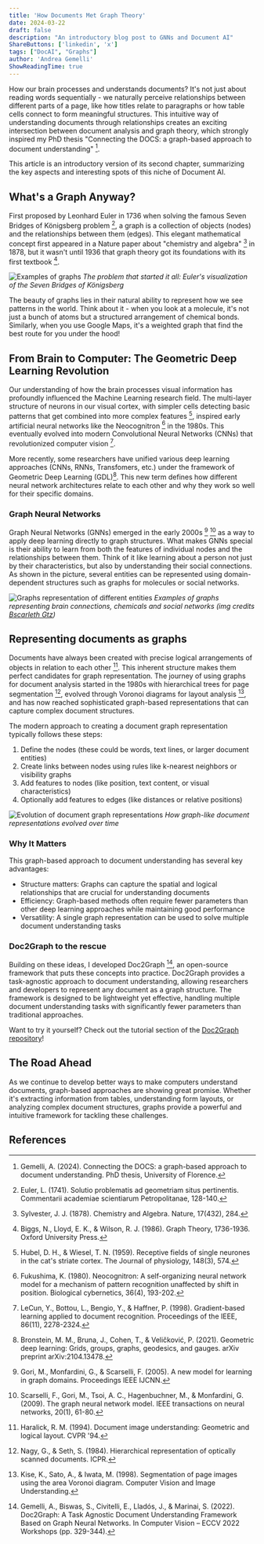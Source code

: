 ```yaml
---
title: 'How Documents Met Graph Theory'
date: 2024-03-22
draft: false
description: "An introductory blog post to GNNs and Document AI"
ShareButtons: ['linkedin', 'x']
tags: ["DocAI", "Graphs"]
author: 'Andrea Gemelli'
ShowReadingTime: true
---
```


How our brain processes and understands documents? It's not just about reading words sequentially - we naturally perceive relationships between different parts of a page, like how titles relate to paragraphs or how table cells connect to form meaningful structures. This intuitive way of understanding documents through relationships creates an exciting intersection between document analysis and graph theory, which strongly inspired my PhD thesis "Connecting the DOCS: a graph-based approach to document understanding" [^0].

This article is an introductory version of its second chapter, summarizing the key aspects and interesting spots of this niche of Document AI.

## What's a Graph Anyway?

First proposed by Leonhard Euler in 1736 when solving the famous Seven Bridges of Königsberg problem [^1], a graph is a collection of objects (nodes) and the relationships between them (edges). This elegant mathematical concept first appeared in a Nature paper about "chemistry and algebra" [^2] in 1878, but it wasn't until 1936 that graph theory got its foundations with its first textbook [^3].

![Examples of graphs](https://kidscodecs.com/wp-content/uploads/2013/11/puzzles-7-bridges-map-euler.jpg)
*The problem that started it all: Euler's visualization of the Seven Bridges of Königsberg*

The beauty of graphs lies in their natural ability to represent how we see patterns in the world. Think about it - when you look at a molecule, it's not just a bunch of atoms but a structured arrangement of chemical bonds. Similarly, when you use Google Maps, it's a weighted graph that find the best route for you under the hood!

## From Brain to Computer: The Geometric Deep Learning Revolution

Our understanding of how the brain processes visual information has profoundly influenced the Machine Learning research field. The multi-layer structure of neurons in our visual cortex, with simpler cells detecting basic patterns that get combined into more complex features [^4], inspired early artificial neural networks like the Neocognitron [^5] in the 1980s. This eventually evolved into modern Convolutional Neural Networks (CNNs) that revolutionized computer vision [^6].

More recently, some researchers have unified various deep learning approaches (CNNs, RNNs, Transfomers, etc.) under the framework of Geometric Deep Learning (GDL)[^7]. This new term defines how different neural network architectures relate to each other and why they work so well for their specific domains.

### Graph Neural Networks

Graph Neural Networks (GNNs) emerged in the early 2000s [^8] [^9] as a way to apply deep learning directly to graph structures. What makes GNNs special is their ability to learn from both the features of individual nodes and the relationships between them. Think of it like learning about a person not just by their characteristics, but also by understanding their social connections. As shown in the picture, several entities can be represented using domain-dependent structures such as graphs for molecules or social networks.

![Graphs representation of different entities](https://miro.medium.com/v2/resize:fit:1029/1*txzoFgR0XvAy4PpIgbUyvQ.png)
*Examples of graphs representing brain connections, chemicals and social networks (img credits [Bscarleth Gtz](https://medium.com/@bscarleth.gtz/introduction-to-graph-neural-networks-an-illustrated-guide-c3f19da2ba39))*


## Representing documents as graphs

Documents have always been created with precise logical arrangements of objects in relation to each other [^10]. This inherent structure makes them perfect candidates for graph representation. The journey of using graphs for document analysis started in the 1980s with hierarchical trees for page segmentation [^11], evolved through Voronoi diagrams for layout analysis [^12], and has now reached sophisticated graph-based representations that can capture complex document structures.

The modern approach to creating a document graph representation typically follows these steps:

1. Define the nodes (these could be words, text lines, or larger document entities)
2. Create links between nodes using rules like k-nearest neighbors or visibility graphs
3. Add features to nodes (like position, text content, or visual characteristics)
4. Optionally add features to edges (like distances or relative positions)

![Evolution of document graph representations](images/timeline.jpg)
*How graph-like document representations evolved over time*

### Why It Matters

This graph-based approach to document understanding has several key advantages:

- Structure matters: Graphs can capture the spatial and logical relationships that are crucial for understanding documents
- Efficiency: Graph-based methods often require fewer parameters than other deep learning approaches while maintaining good performance
- Versatility: A single graph representation can be used to solve multiple document understanding tasks

### Doc2Graph to the rescue

Building on these ideas, I developed Doc2Graph [^13], an open-source framework that puts these concepts into practice. Doc2Graph provides a task-agnostic approach to document understanding, allowing researchers and developers to represent any document as a graph structure. The framework is designed to be lightweight yet effective, handling multiple document understanding tasks with significantly fewer parameters than traditional approaches.

Want to try it yourself? Check out the tutorial section of the [Doc2Graph repository](https://github.com/agemmell/doc2graph)!

## The Road Ahead

As we continue to develop better ways to make computers understand documents, graph-based approaches are showing great promise. Whether it's extracting information from tables, understanding form layouts, or analyzing complex document structures, graphs provide a powerful and intuitive framework for tackling these challenges.

## References

[^0]: Gemelli, A. (2024). Connecting the DOCS: a graph-based approach to document understanding. PhD thesis, University of Florence.
[^1]: Euler, L. (1741). Solutio problematis ad geometriam situs pertinentis. Commentarii academiae scientiarum Petropolitanae, 128-140.
[^2]: Sylvester, J. J. (1878). Chemistry and Algebra. Nature, 17(432), 284.
[^3]: Biggs, N., Lloyd, E. K., & Wilson, R. J. (1986). Graph Theory, 1736-1936. Oxford University Press.
[^4]: Hubel, D. H., & Wiesel, T. N. (1959). Receptive fields of single neurones in the cat's striate cortex. The Journal of physiology, 148(3), 574.
[^5]: Fukushima, K. (1980). Neocognitron: A self-organizing neural network model for a mechanism of pattern recognition unaffected by shift in position. Biological cybernetics, 36(4), 193-202.
[^6]: LeCun, Y., Bottou, L., Bengio, Y., & Haffner, P. (1998). Gradient-based learning applied to document recognition. Proceedings of the IEEE, 86(11), 2278-2324.
[^7]: Bronstein, M. M., Bruna, J., Cohen, T., & Veličković, P. (2021). Geometric deep learning: Grids, groups, graphs, geodesics, and gauges. arXiv preprint arXiv:2104.13478.
[^8]: Gori, M., Monfardini, G., & Scarselli, F. (2005). A new model for learning in graph domains. Proceedings IEEE IJCNN.
[^9]: Scarselli, F., Gori, M., Tsoi, A. C., Hagenbuchner, M., & Monfardini, G. (2009). The graph neural network model. IEEE transactions on neural networks, 20(1), 61-80.
[^10]: Haralick, R. M. (1994). Document image understanding: Geometric and logical layout. CVPR '94.
[^11]: Nagy, G., & Seth, S. (1984). Hierarchical representation of optically scanned documents. ICPR.
[^12]: Kise, K., Sato, A., & Iwata, M. (1998). Segmentation of page images using the area Voronoi diagram. Computer Vision and Image Understanding.
[^13]: Gemelli, A., Biswas, S., Civitelli, E., Lladós, J., & Marinai, S. (2022). Doc2Graph: A Task Agnostic Document Understanding Framework Based on Graph Neural Networks. In Computer Vision – ECCV 2022 Workshops (pp. 329-344).
